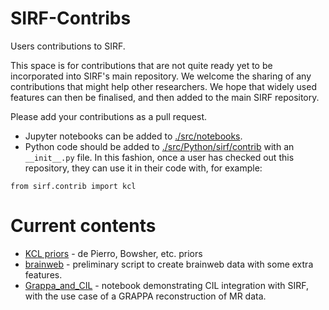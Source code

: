 # SIRF-Contribs
Users contributions to SIRF.

This space is for contributions that are not quite ready yet to be incorporated into SIRF's main repository. We welcome the sharing of any contributions that might help other researchers. We hope that widely used features can then be finalised, and then added to the main SIRF repository.

Please add your contributions as a pull request. 

- Jupyter notebooks can be added to [./src/notebooks](./src/notebooks). 
- Python code should be added to [./src/Python/sirf/contrib](./src/Python/sirf/contrib) with an `__init__.py` file. In this fashion, once a user has checked out this repository, they can use it in their code with, for example:

```
from sirf.contrib import kcl
```

# Current contents

- [KCL priors](./src/Python/sirf/contrib/kcl) - de Pierro, Bowsher, etc. priors
- [brainweb](./src/Python/sirf/contrib/brainweb-utilities) - preliminary script to create brainweb data with some extra features.
- [Grappa_and_CIL](./src/notebooks/Grappa_and_CIL.ipynb) - notebook demonstrating CIL integration with SIRF, with the use case of a GRAPPA reconstruction of MR data.
